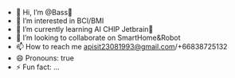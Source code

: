 - 👋 Hi, I’m @Bass🎸
- 👀 I’m interested in BCI/BMI
- 🌱 I’m currently learning AI CHIP Jetbrain🧠
- 💞️ I’m looking to collaborate on SmartHome&Robot
- 📫 How to reach me apisit23081993@gmail.com/+66838725132
- 😄 Pronouns: true
- ⚡ Fun fact: ...

<!---
Base-s/Base-s is a ✨ special ✨ repository because its `README.md` (this file) appears on your GitHub profile.
You can click the Preview link to take a look at your changes.
--->
